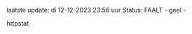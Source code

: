 laatste update: 
di 12-12-2023 23:56   uur 
Status: FAALT - geel - 
<div class="service Y">httpstat</div>
